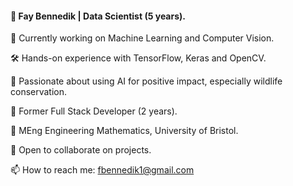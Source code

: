 #### 👋 Fay Bennedik | Data Scientist (5 years).


🌟 Currently working on Machine Learning and Computer Vision.


🛠️ Hands-on experience with TensorFlow, Keras and OpenCV.


🐾 Passionate about using AI for positive impact, especially wildlife conservation.


🌱 Former Full Stack Developer (2 years).


📐 MEng Engineering Mathematics, University of Bristol.


👯 Open to collaborate on projects.


📫 How to reach me: fbennedik1@gmail.com


<!--
**fay3000/fay3000** is a ✨ _special_ ✨ repository because its `README.md` (this file) appears on your GitHub profile.

Here are some ideas to get you started:

- 🔭 I’m currently working on ...
- 🌱 I’m currently learning ...
- 👯 I’m looking to collaborate on ...
- 🤔 I’m looking for help with ...
- 💬 Ask me about ...
- 📫 How to reach me: ...
- 😄 Pronouns: ...
- ⚡ Fun fact: ...
-->
